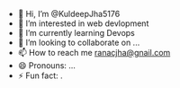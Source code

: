 - 👋 Hi, I’m @KuldeepJha5176
- 👀 I’m interested in web devlopment
- 🌱 I’m currently learning Devops
- 💞️ I’m looking to collaborate on ...
- 📫 How to reach me ranacjha@gnail.com
- 😄 Pronouns: ...
- ⚡ Fun fact: .

<!---
KuldeepJha5176/KuldeepJha5176 is a ✨ special ✨ repository because its `README.md` (this file) appears on your GitHub profile.
You can click the Preview link to take a look at your changes.
--->
